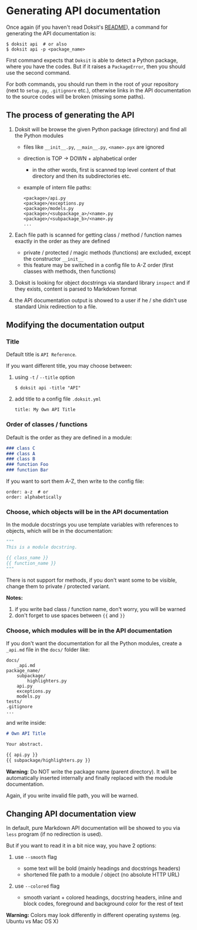 # Generating API documentation

Once again (if you haven't read Doksit's [README](https://github.com/nait-aul/doksit#doksit)), a command for generating the API documentation is:

```
$ doksit api  # or also
$ doksit api -p <package_name>
```

First command expects that `Doksit` is able to detect a Python package, where you have the codes. But if it raises a `PackageError`, then you should use the second command.

For both commands, you should run them in the root of your repository (next to `setup.py`, `.gitignore` etc.), otherwise links in the API documentation to the source codes will be broken (missing some paths).

## The process of generating the API

1. Doksit will be browse the given Python package (directory) and find all the Python modules

    - files like `__init__.py`, `__main__.py`, `<name>.pyx` are ignored
    - direction is TOP -> DOWN + alphabetical order

        - in the other words, first is scanned top level content of that directory and then its subdirectories etc.

    - example of intern file paths:

        ```
        <package>/api.py
        <package>/exceptions.py
        <package>/models.py
        <package>/<subpackage_a>/<name>.py
        <package>/<subpackage_b>/<name>.py
        ...
        ```

2. Each file path is scanned for getting class / method / function names exactly in the order as they are defined

    - private / protected / magic methods (functions) are excluded, except the constructor `__init__`
    - this feature may be switched in a config file to A-Z order (first classes with methods, then functions)

3. Doksit is looking for object docstrings via standard library `inspect` and if they exists, content is parsed to Markdown format

4. the API documentation output is showed to a user if he / she didn't use standard Unix redirection to a file.

## Modifying the documentation output

### Title

Default title is `API Reference`. 

If you want different title, you may choose between:

1. using `-t` / `--title` option

    ```
    $ doksit api -title "API"
    ```

2. add title to a config file `.doksit.yml`

    ```
    title: My Own API Title
    ```

### Order of classes / functions

Default is the order as they are defined in a module:

```markdown
### class C
### class A
### class B
### function Foo
### function Bar
```

If you want to sort them A-Z, then write to the config file:

```
order: a-z  # or
order: alphabetically
```

### Choose, which objects will be in the API documentation

In the module docstrings you use template variables with references to objects, which will be in the documentation:

```python
"""
This is a module docstring.

{{ class_name }}
{{ function_name }}
"""
```

There is not support for methods, if you don't want some to be visible, change them to private / protected variant.

**Notes:**

1. if you write bad class / function name, don't worry, you will be warned
2. don't forget to use spaces between `{{` and `}}`

### Choose, which modules will be in the API documentation

If you don't want the documentation for all the Python modules, create a `_api.md` file in the `docs/` folder like:

```
docs/
    _api.md
package_name/
    subpackage/
        highlighters.py
    api.py
    exceptions.py
    models.py
tests/
.gitignore
...
```

and write inside:

```markdown
# Own API Title

Your abstract.

{{ api.py }}
{{ subpackage/highlighters.py }}
```

**Warning**: Do NOT write the package name (parent directory). It will be automatically inserted internally and finally replaced with the module documentation.

Again, if you write invalid file path, you will be warned.

## Changing API documentation view

In default, pure Markdown API documentation will be showed to you via `less` program (if no redirection is used).

But if you want to read it in a bit nice way, you have 2 options:

1. use `--smooth` flag

    - some text will be bold (mainly headings and docstrings headers)
    - shortened file path to a module / object (no absolute HTTP URL)

2. use `--colored` flag

    - smooth variant + colored headings, docstring headers, inline and block codes, foreground and background color for the rest of text

**Warning:** Colors may look differently in different operating systems (eg. Ubuntu vs Mac OS X)


